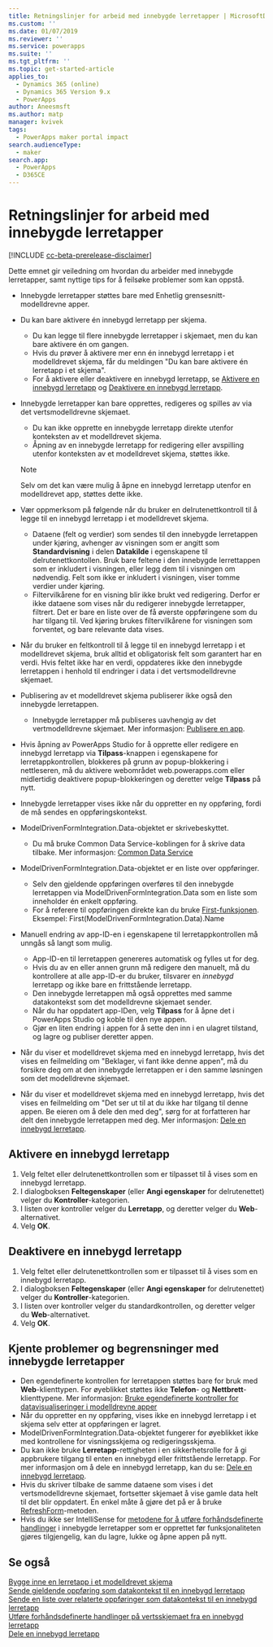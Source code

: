 ```yaml
---
title: Retningslinjer for arbeid med innebygde lerretapper | MicrosoftDocs
ms.custom: ''
ms.date: 01/07/2019
ms.reviewer: ''
ms.service: powerapps
ms.suite: ''
ms.tgt_pltfrm: ''
ms.topic: get-started-article
applies_to:
  - Dynamics 365 (online)
  - Dynamics 365 Version 9.x
  - PowerApps
author: Aneesmsft
ms.author: matp
manager: kvivek
tags:
  - PowerApps maker portal impact
search.audienceType:
  - maker
search.app:
  - PowerApps
  - D365CE
---
```


# <a name="guidelines-on-working-with-embedded-canvas-apps"></a>Retningslinjer for arbeid med innebygde lerretapper
[!INCLUDE [cc-beta-prerelease-disclaimer](../../includes/cc-beta-prerelease-disclaimer.md)]

Dette emnet gir veiledning om hvordan du arbeider med innebygde lerretapper, samt nyttige tips for å feilsøke problemer som kan oppstå.

-   Innebygde lerretapper støttes bare med Enhetlig grensesnitt-modelldrevne apper.
-   Du kan bare aktivere én innebygd lerretapp per skjema. 
     - Du kan legge til flere innebygde lerretapper i skjemaet, men du kan bare aktivere én om gangen.
     - Hvis du prøver å aktivere mer enn én innebygd lerretapp i et modelldrevet skjema, får du meldingen "Du kan bare aktivere én lerretapp i et skjema".
     - For å aktivere eller deaktivere en innebygd lerretapp, se [Aktivere en innebygd lerretapp](#enable-an-embedded-canvas-app) og [Deaktivere en innebygd lerretapp](#disable-an-embedded-canvas-app).
-   Innebygde lerretapper kan bare opprettes, redigeres og spilles av via det vertsmodelldrevne skjemaet.
     - Du kan ikke opprette en innebygde lerretapp direkte utenfor konteksten av et modelldrevet skjema.
     - Åpning av en innebygde lerretapp for redigering eller avspilling utenfor konteksten av et modelldrevet skjema, støttes ikke.

     > [!NOTE]
     > Selv om det kan være mulig å åpne en innebygd lerretapp utenfor en modelldrevet app, støttes dette ikke.

-   Vær oppmerksom på følgende når du bruker en delrutenettkontroll til å legge til en innebygd lerretapp i et modelldrevet skjema.
     - Dataene (felt og verdier) som sendes til den innebygde lerretappen under kjøring, avhenger av visningen som er angitt som **Standardvisning** i delen **Datakilde** i egenskapene til delrutenettkontollen. Bruk bare feltene i den innebygde lerrettappen som er inkludert i visningen, eller legg dem til i visningen om nødvendig. Felt som ikke er inkludert i visningen, viser tomme verdier under kjøring. 
     - Filtervilkårene for en visning blir ikke brukt ved redigering. Derfor er ikke dataene som vises når du redigerer innebygde lerretapper, filtrert. Det er bare en liste over de få øverste oppføringene som du har tilgang til. Ved kjøring brukes filtervilkårene for visningen som forventet, og bare relevante data vises.
-   Når du bruker en feltkontroll til å legge til en innebygd lerretapp i et modelldrevet skjema, bruk alltid et obligatorisk felt som garantert har en verdi. Hvis feltet ikke har en verdi, oppdateres ikke den innebygde lerretappen i henhold til endringer i data i det vertsmodelldrevne skjemaet.
-   Publisering av et modelldrevet skjema publiserer ikke også den innebygde lerretappen.
     - Innebygde lerretapper må publiseres uavhengig av det vertmodelldrevne skjemaet. Mer informasjon: [Publisere en app](../canvas-apps/save-publish-app.md#publish-an-app).
-   Hvis åpning av PowerApps Studio for å opprette eller redigere en innebygd lerretapp via **Tilpass**-knappen i egenskapene for lerretappkontrollen, blokkeres på grunn av popup-blokkering i nettleseren, må du aktivere webområdet web.powerapps.com eller midlertidig deaktivere popup-blokkeringen og deretter velge **Tilpass** på nytt.
-   Innebygde lerretapper vises ikke når du oppretter en ny oppføring, fordi de må sendes en oppføringskontekst.
-   ModelDrivenFormIntegration.Data-objektet er skrivebeskyttet. 
     - Du må bruke Common Data Service-koblingen for å skrive data tilbake. Mer informasjon: [Common Data Service](/connectors/commondataservice/)
-   ModelDrivenFormIntegration.Data-objektet er en liste over oppføringer. 
     - Selv den gjeldende oppføringen overføres til den innebygde lerretappen via ModelDrivenFormIntegration.Data som en liste som inneholder én enkelt oppføring.
     - For å referere til oppføringen direkte kan du bruke [First-funksjonen](../canvas-apps/functions/function-first-last.md). Eksempel: First(ModelDrivenFormIntegration.Data).Name
-   Manuell endring av app-ID-en i egenskapene til lerretappkontrollen må unngås så langt som mulig.
     - App-ID-en til lerretappen genereres automatisk og fylles ut for deg. 
     - Hvis du av en eller annen grunn må redigere den manuelt, må du kontrollere at alle app-ID-er du bruker, tilsvarer en *innebygd* lerretapp og ikke bare en frittstående lerretapp. 
     - Den innebygde lerretappen må også opprettes med samme datakontekst som det modelldrevne skjemaet sender.
     - Når du har oppdatert app-IDen, velg **Tilpass** for å åpne det i PowerApps Studio og koble til den nye appen.
     - Gjør en liten endring i appen for å sette den inn i en ulagret tilstand, og lagre og publiser deretter appen.
- Når du viser et modelldrevet skjema med en innebygd lerretapp, hvis det vises en feilmelding om "Beklager, vi fant ikke denne appen", må du forsikre deg om at den innebygde lerretappen er i den samme løsningen som det modelldrevne skjemaet.
- Når du viser et modelldrevet skjema med en innebygd lerretapp, hvis det vises en feilmelding om "Det ser ut til at du ikke har tilgang til denne appen. Be eieren om å dele den med deg", sørg for at forfatteren har delt den innebygde lerretappen med deg. Mer informasjon: [Dele en innebygd lerretapp](share-embedded-canvas-app.md).

## <a name="enable-an-embedded-canvas-app"></a>Aktivere en innebygd lerretapp
1. Velg feltet eller delrutenettkontrollen som er tilpasset til å vises som en innebygd lerretapp.
2. I dialogboksen **Feltegenskaper** (eller **Angi egenskaper** for delrutenettet) velger du **Kontroller**-kategorien.
3. I listen over kontroller velger du **Lerretapp**, og deretter velger du **Web**-alternativet.
4. Velg **OK**.

## <a name="disable-an-embedded-canvas-app"></a>Deaktivere en innebygd lerretapp
1. Velg feltet eller delrutenettkontrollen som er tilpasset til å vises som en innebygd lerretapp.
2. I dialogboksen **Feltegenskaper** (eller **Angi egenskaper** for delrutenettet) velger du **Kontroller**-kategorien.
3. I listen over kontroller velger du standardkontrollen, og deretter velger du **Web**-alternativet.
4. Velg **OK**.

## <a name="known-issues-and-limitations-with-embedded-canvas-apps"></a>Kjente problemer og begrensninger med innebygde lerretapper
- Den egendefinerte kontrollen for lerretappen støttes bare for bruk med **Web**-klienttypen. For øyeblikket støttes ikke **Telefon**- og **Nettbrett**-klienttypene. Mer informasjon: [Bruke egendefinerte kontroller for datavisualiseringer i modelldrevne apper](use-custom-controls-data-visualizations.md)
- Når du oppretter en ny oppføring, vises ikke en innebygd lerretapp i et skjema selv etter at oppføringen er lagret. 
-    ModelDrivenFormIntegration.Data-objektet fungerer for øyeblikket ikke med kontrollene for visningsskjema og redigeringsskjema.
- Du kan ikke bruke **Lerretapp**-rettigheten i en sikkerhetsrolle for å gi appbrukere tilgang til enten en innebygd eller frittstående lerretapp. For mer informasjon om å dele en innebygd lerretapp, kan du se: [Dele en innebygd lerretapp](share-embedded-canvas-app.md).
- Hvis du skriver tilbake de samme dataene som vises i det vertsmodelldrevne skjemaet, fortsetter skjemaet å vise gamle data helt til det blir oppdatert. En enkel måte å gjøre det på er å bruke [RefreshForm](embedded-canvas-app-actions.md)-metoden.
- Hvis du ikke ser IntelliSense for [metodene for å utføre forhåndsdefinerte handlinger](embedded-canvas-app-actions.md) i innebygde lerretapper som er opprettet før funksjonaliteten gjøres tilgjengelig, kan du lagre, lukke og åpne appen på nytt. 

## <a name="see-also"></a>Se også
[Bygge inne en lerretapp i et modelldrevet skjema](embed-canvas-app-in-form.md) <br />
[Sende gjeldende oppføring som datakontekst til en innebygd lerretapp](pass-current-embedded-canvas-app.md) <br />
[Sende en liste over relaterte oppføringer som datakontekst til en innebygd lerretapp](pass-related-embedded-canvas-app.md) <br />
[Utføre forhåndsdefinerte handlinger på vertsskjemaet fra en innebygd lerretapp](embedded-canvas-app-actions.md) <br />
[Dele en innebygd lerretapp](share-embedded-canvas-app.md)

